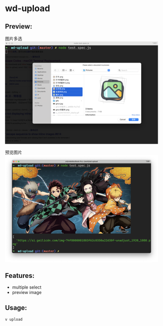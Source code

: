 # wd-upload

## Preview:

图片多选
![用法演示-图片多选](https://github.com/zt123123/wd-upload/blob/master/multi.png)

预览图片
![用法演示-预览图片](https://github.com/zt123123/wd-upload/blob/master/preview.png)

## Features:

- multiple select
- preview image

## Usage:

```bash
v upload
```